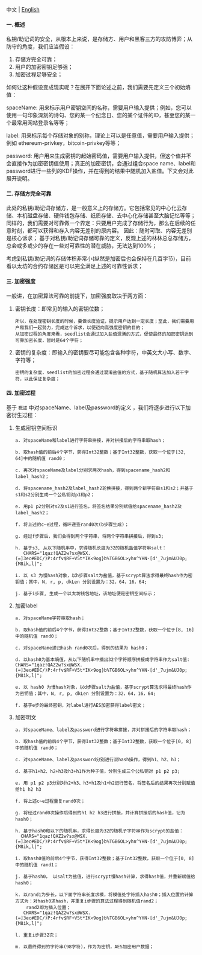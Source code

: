 中文 | [English](seedlist_en.md)
#### 一. 概述

私钥/助记词的安全，从根本上来说，是存储方、用户和黑客三方的攻防博弈；从防守的角度，我们应当假设：

1. 存储方完全可靠；
2. 用户的加密密钥足够强；
3. 加密过程足够安全；

如何让这种假设变成现实呢？在展开下面论述之前，我们需要先定义三个初始熵值：

spaceName:  用来标示用户密钥空间的名称，需要用户输入提供；例如，您可以使用一句印象深刻的诗句、您的某一个纪念日、您的某个证件的ID，甚至您的某一个最常用网站登录名等等；

label:  用来标示每个存储对象的别称，理论上可以是任意值，需要用户输入提供；例如 ethereum-privkey，bitcoin-privkey等等；

password:  用户用来生成密钥的起始密码值，需要用户输入提供，但这个值并不会直接作为加密密钥值使用；真正的加密密钥，会通过组合space name、label和password进行一些列的KDF操作，并在得到的结果中随机加入盐值。下文会对此展开说明。



#### 二. 存储方完全可靠

​	此处的私钥/助记词存储方，是一般意义上的存储方。它包括常见的中心化云存储、本机磁盘存储、硬件钱包存储、纸质存储、去中心化存储甚至大脑记忆等等；
​	同样的，我们需要对可靠做一个界定：只要用户完成了存储行为，那么在后续的任意时刻，都可以获得和存入内容无差别的原内容。 因此：随时可取、内容无差别是核心诉求；
​	基于对私钥/助记词存储可靠的定义，反观上述的林林总总存储方，总会或多或少的存在一些对可靠性的潜在威胁，无法达到100%；

​	考虑到私钥/助记词的存储体积非常小(纵然是加密后也会保持在几百字节)，目前看以太坊的合约存储区是可以完全满足上述的可靠性诉求；



#### 三. 加密强度

一般讲，在加密算法可靠的前提下，加密强度取决于两方面：

1. 密钥长度：即常见的输入的密钥位数；

   ```
   所以，在处理密钥长度的时候，要做长度验证，提示用户达到一定长度；至此，我们需要用户和我们一起努力，完成这个诉求，以便迈向高强度密钥的目的；
   从加密过程的角度来看，seedlist会通过加入盐值混淆的方式，促使最终的加密密钥达到可靠加密长度，暂时是64个字符；
   ```

2. 密钥的复杂度：即输入的密钥要尽可能包含各种字符，中英文大小写、数字、字符等；

   ```
   密钥的复杂度，seedlist的加密过程会通过混淆盐值的方式，基于随机算法加入若干字符，以此保证复杂度；
   ```



#### 四. 加密过程

基于 `概述`  中对spaceName、label及password的定义 ，我们将逐步进行以下加密衍生过程：

1. 生成密钥空间标识

   ```
   a. 对spaceName和label进行字符串拼接，并对拼接后的字符串取hash；
   
   b. 取hash值的前后4个字节，获得Int32整数；基于Int32整数，获取一个位于[32, 64]中的随机值 rand0；
  
   c. 再次对spaceName及label分别求两次hash，得到spacename_hash2和label_hash2；
 
   d. 将spacename_hash2及label_hash2轮换拼接，得到两个新字符串s1和s2；并基于s1和s2分别生成一个公私钥对p1和p2；

   e. 用p1 p2分别对s2及s1进行签名，将签名结果分别赋值给spacename_hash2及label_hash2；

   f. 将上述的c~e过程，循环递签rand0次(b步骤生成)；

   g. 经过f步骤后，我们会得到两个字符串，将两个字符串拼接后，得到s3;
   
   h. 基于s3, 从以下随机串中，求得随机长度为32的随机盐值字符串salt：
      CHARS="1qaz!QAZ2w?sx@WSX.(=]3ec#EDC/)P:4rfv$RF+V5t*IK<9og}b%TGB6OL>yhn^YHN-[d'_7ujm&UJ0p;{M8ik,l|"; 
   
   i. 以 s3 为慢hash对象，以h步骤salt为盐值，基于scrypt算法求得最终hash作为密钥值；其中，N, r, p, dkLen 分别设置为：32，64，16，64;

   j. 基于i步骤, 生成一个以太坊钱包地址，该地址便是密钥空间标示；
   ```

2. 加密label

   ```
   a. 对spaceName字符串取hash；
   
   b. 取hash值的前后4个字节，获得Int32整数；基于Int32整数，获取一个位于[8, 16]中的随机值 rand0；
  
   c. 对spaceName递归hash rand0次后，得到的结果为 hash0；
   
   d. 以hash0为基本熵值，从以下随机串中摘出32个字符顺序拼接成字符串作为salt值:
   CHARS="1qaz!QAZ2w?sx@WSX.(=]3ec#EDC/)P:4rfv$RF+V5t*IK<9og}b%TGB6OL>yhn^YHN-[d'_7ujm&UJ0p;{M8ik,l|";
  
   e. 以 hash0 为慢hash对象，以d步骤salt为盐值，基于scrypt算法求得最终hash作为密钥值；其中，N, r, p, dkLen 分别设置为：32，64，16，64;
 
   f. 基于e步的最终密钥，对label进行AES加密获得label密文；
   ```

3. 加密明文

   ```
   a. 对spaceName、label及password进行字符串拼接，并对拼接后的字符串取hash；
   
   b. 取hash值的前后4个字节，获得Int32整数；基于Int32整数，获取一个位于[0, 8]中的随机值 rand0；
  
   c. 对spaceName、label及password分别进行双hash操作，得到h1、h2、h3；
 
   d. 基于h1+h2、h2+h3及h3+h1作为种子值，分别生成三个公私钥对 p1 p2 p3;

   e. 用 p1 p2 p3分别对h2+h3、h3+h1及h1+h2进行签名，将签名后的结果再次分别赋值给h1 h2 h3

   f. 将上述c~e过程重复rand0次；

   g. 将经过rand0次操作后得到的h1 h2 h3进行拼接，并计算拼接后的hash值，记为hash0；
   
   h. 基于hash0和以下的随机串，求得长度为32的随机子字符串作为scrypt的盐值：
     CHARS="1qaz!QAZ2w?sx@WSX.(=]3ec#EDC/)P:4rfv$RF+V5t*IK<9og}b%TGB6OL>yhn^YHN-[d'_7ujm&UJ0p;{M8ik,l|"; 
   
   i. 取hash0值的前后4个字节，获得Int32整数；基于Int32整数，获取一个位于[0, 8]中的随机值 rand1；
   
   j. 基于hash0， 以salt为盐值，进行scrypt慢hash计算，求得hash值，并重新赋值给hash0；
   
   k. 以rand1为步长，以下面字符串长度求模，将模值处字符插入hash0；插入位置的计算方式为：对hash0求hash，并重复i步骤的算法过程得到随机值rand2；
       rand2即为插入位置；
      CHARS="1qaz!QAZ2w?sx@WSX.(=]3ec#EDC/)P:4rfv$RF+V5t*IK<9og}b%TGB6OL>yhn^YHN-[d'_7ujm&UJ0p;{M8ik,l|";
   
   l. 重复i步骤32次；
   
   m. 以最终得到的字符串(98字符)，作为为密钥，AES加密用户数据；
   ```

   

